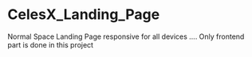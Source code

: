 # CelesX_Landing_Page
Normal Space Landing Page responsive for all devices .... Only frontend part is done in this project 
